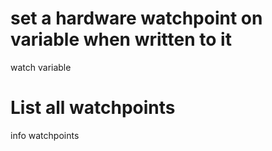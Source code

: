 
set a hardware watchpoint on variable when written to it
=======================================================

watch variable


List all watchpoints
====================

info watchpoints


